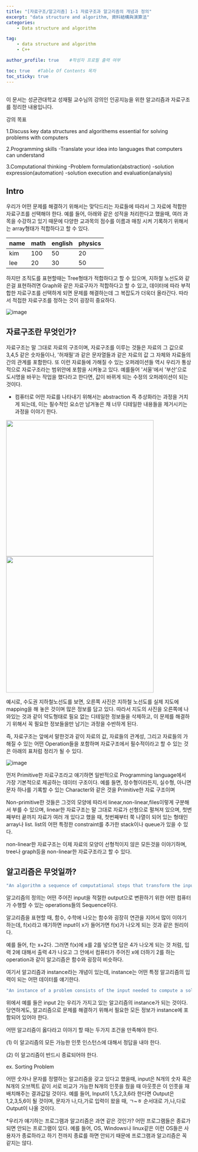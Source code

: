 ```yaml
---
title: "[자료구조/알고리즘] 1-1 자료구조과 알고리즘의 개념과 정의"
excerpt: "data structure and algorithm, 資料結構與演算法"
categories:
    - Data structure and algorithm

tag:
    - data structure and algorithm
    - C++

author_profile: true    #작성자 프로필 출력 여부

toc: true   #Table Of Contents 목차 
toc_sticky: true
---
```


##
이 문서는 성균관대학교 성재필 교수님의 강의인 인공지능을 위한 알고리즘과 자료구조를 정리한 내용입니다.

강의 목표 

1.Discuss key data structures and algorithems essential for solving problems with computers

2.Programming skills
 -Translate your idea into languages that computers can understand
 
3.Computational thinking
 -Problem formulation(abstraction)
 -solution expression(automation)
 -solution execution and evaluation(analysis)

## Intro
우리가 어떤 문제를 해결하기 위해서는 맞닥드리는 자료들에 따라서 그 자료에 적합한 자료구조를 선택해야 한다.
예를 들어, 아래와 같은 성적을 처리한다고 했을때, 여러 과목을 수강하고 있기 때문에 다양한 교과목의 점수를 이름과 매칭 시켜 기록하기 위해서는 array형태가 적합하다고 할 수 있다.

|name|math|english|physics|
|----|----|----|----|
|kim|100|50|20
|lee|20|30|50

하지만 조직도를 표현할때는 Tree형태가 적합하다고 할 수 있으며, 지하철 노선도와 같은걸 표현하려면 Graph와 같은 자료구자가 적합하다고 할 수 있고, 데이터에 따라 부적합한 자료구조를 선택하게 되면 문제를 해결하는데 그 복잡도가 더욱더 올라간다.
따라서 적접한 자료구조를 정하는 것이 굉장히 중요하다.

![image](https://user-images.githubusercontent.com/81638919/136683208-e6f326da-c141-4bad-b4b2-49d9d65ed489.png) 

## 자료구조란 무엇인가? 
자료구조는 말 그대로 자료의 구조이며, 자료구조를 이루는 것들은 자료의 그 값으로 3,4,5 같은 숫자들이나, '허재필'과 같은 문자열들과 같은 자료의 값 그 자체와 자료들의 간의 관계를 포함한다.
또 이런 자료들에 가해질 수 있는 오퍼레이션들 역시 우리가 통상적으로 자료구조라는 범위안에 포함을 시켜놓고 있다. 예를들어 '서울'에서 '부산'으로 도시명을 바꾸는 작업을 했다라고 한다면, 값이 바뀌게 되는 수정의 오퍼레이션이 되는 것이다.
+ 컴퓨터로 어떤 자료를 나타내기 위해서는 abstraction 즉 추상화라는 과정을 거치게 되는데, 이는 필수적인 요소만 남겨놓은 채 너무 디테일한 내용들을 제거시키는 과정을 이야기 한다.

<img src="https://user-images.githubusercontent.com/81638919/136683340-7ad58b9e-6a04-4270-87fe-0ac355352a2d.png"  width="400" height="370"><img src="https://user-images.githubusercontent.com/81638919/136683387-e95c2f3e-05fd-4406-a576-fd5e586af7e1.png"  width="400" height="370">


예시로, 수도권 지하철노선도를 보면, 오른쪽 사진은 지하철 노선도를 실제 지도에 mapping을 해 놓은 것이며 많은 정보를 담고 있다.
따라서 지도의 사진을 오른쪽에 나와있는 것과 같이 약도형태로 필요 없는 디테일한 정보들을 삭제하고, 이 문제를 해결하기 위해서 꼭 필요한 정보들을만 남기는 과정을 수반하게 된다.

즉, 자료구조는 앞에서 말한것과 같이 자료의 값, 자료들의 관계성, 그리고 자료들의 가해질 수 있는 어떤 Operation들을 포함하며 
자료구조에서 필수적이라고 할 수 있는 것은 아래의 표처럼 정리가 될 수 있다.

![image](https://user-images.githubusercontent.com/81638919/136683139-2309a882-42fd-4796-9cf3-8e7d7671b02d.png)

먼저 Primitive한 자료구조라고 얘기하면 일반적으로 Programming language에서 가장 기본적으로 제공하는 데이터 구조이다.
예를 들면, 정수형이라든지, 실수형, 아니면 문자 하나를 기록할 수 있는 Character와 같은 것을 Primitive한 자료 구조이며

Non-primitive한 것들은 그것의 모양에 따라서 linear,non-linear,files이렇게 구분해서 부를 수 있으며, linear한 자료구조는 말 그대로 자료가 선형으로 펄쳐져 있으며,
첫번째부터 끝까지 자료가 여러 개 있다고 했을 때, 첫번째부터 쭉 나열이 되어 있는 형태인 array나 list. list의 어떤 특정한 constraint를 추가한 stack이나 queue가 있을 수 있다.

non-linear한 자료구조는 이제 자료의 모양이 선형적이지 않은 모든것을 이야기하며, tree나 graph등을 non-linear한 자료구조라고 할 수 있다.


## 알고리즘은 무엇일까?

```C++
"An algorithm a sequence of computational steps that transform the input into the output"
```

알고리즘의 정의는 어떤 주어진 input을 적절한 output으로 변환하기 위한 어떤 컴퓨터가 수행할 수 있는 operations들의 Sequence이다.

알고리즘을 표현할 때, 함수, 수학에 나오는 함수와 굉장히 연관을 지어서 많이 이야기 하는데, f(x)라고 얘기하면 input이 x가 들어가면 f(x)가 나오게 되는 것과 같은 원리이다.

예를 들어, f는 x+2다. 그러면 f(x)에 x를 2를 넣으면 답은 4가 나오게 되는 것 처럼, 입력 2에 대해서 출력 4가 나오고 그 안에서 컴퓨터가 주어진 x에 더하기 2를 하는 operation과 같이 알고리즘은 함수와 굉장히 비슷하다.

여기서 알고리즘과 instance라는 개념이 있는데, instance는 어떤 특정 알고리즘의 입력이 되는 어떤 데이터를 얘기한다.

```C++
"An instance of a problem consists of the input needed to compute a solution to the problem"
```

위에서 예를 들은 input 2는 우리가 가지고 있는 알고리즘의 instance가 되는 것이다. 당연하게도, 알고리즘으로 문제를 해결하기 위해서 필요한 모든 정보가 instance에 포함되어 있어야 한다.

어떤 알고리즘이 옳다라고 이야기 할 때는 두가지 조건을 만족해야 한다.

(1) 이 알고리즘의 모든 가능한 인풋 인스턴스에 대해서 정답을 내야 한다.

(2) 이 알고리즘이 반드시 종료되어야 한다.

ex. Sorting Problem

어떤 숫자나 문자를 정렬하는 알고리즘을 갖고 있다고 했을때, input은 N개의 숫자 혹은 N개의 오브젝트 같이 서로 비교가 가능한 N개의 인풋을 줬을 때 아웃풋은 이 인풋을 재배치해주는 결과값일 것이다.
예를 들어, Input이 1,5,2,3,6라 한다면 Output은 1,2,3,5,6이 될 것이며, 문자가 나,다,가로 입력이 왔을 때, ㄱ~ㅎ 순서대로 가,나,다로 Output이 나올 것이다.

*우리가 얘기하는 프로그램과 알고리즘은 과연 같은 것인가? 어떤 프로그램들은 종료가 되면 안되는 프로그램이 있다.
예를 들어, OS, Windows나 linux같은 이런 OS들은 사용자가 종료하라고 하기 전까지 종료를 하면 안되기 때문에 프로그램과 알고리즘은 꼭 같지는 않다.
